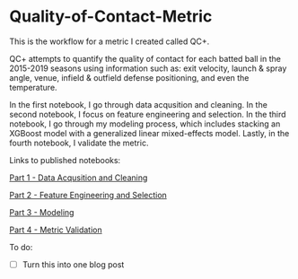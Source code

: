 # Quality-of-Contact-Metric

This is the workflow for a metric I created called QC+. 

QC+ attempts to quantify the quality of contact for each batted ball in the 2015-2019 seasons using information such as: exit velocity, launch & spray angle, venue, infield & outfield defense positioning, and even the temperature. 

In the first notebook, I go through data acqusition and cleaning. In the second notebook, I focus on feature engineering and selection. In the third notebook, I go through my modeling process, which includes stacking an XGBoost model with a generalized linear mixed-effects model. Lastly, in the fourth notebook, I validate the metric.

Links to published notebooks:

[Part 1 - Data Acqusition and Cleaning](https://rpubs.com/micahjona/qcp_p1)

[Part 2 - Feature Engineering and Selection](https://rpubs.com/micahjona/qcp_p2)

[Part 3 - Modeling](https://rpubs.com/micahjona/qcp_p3)

[Part 4 - Metric Validation](https://rpubs.com/micahjona/qcp_p4)

To do:
- [ ] Turn this into one blog post
